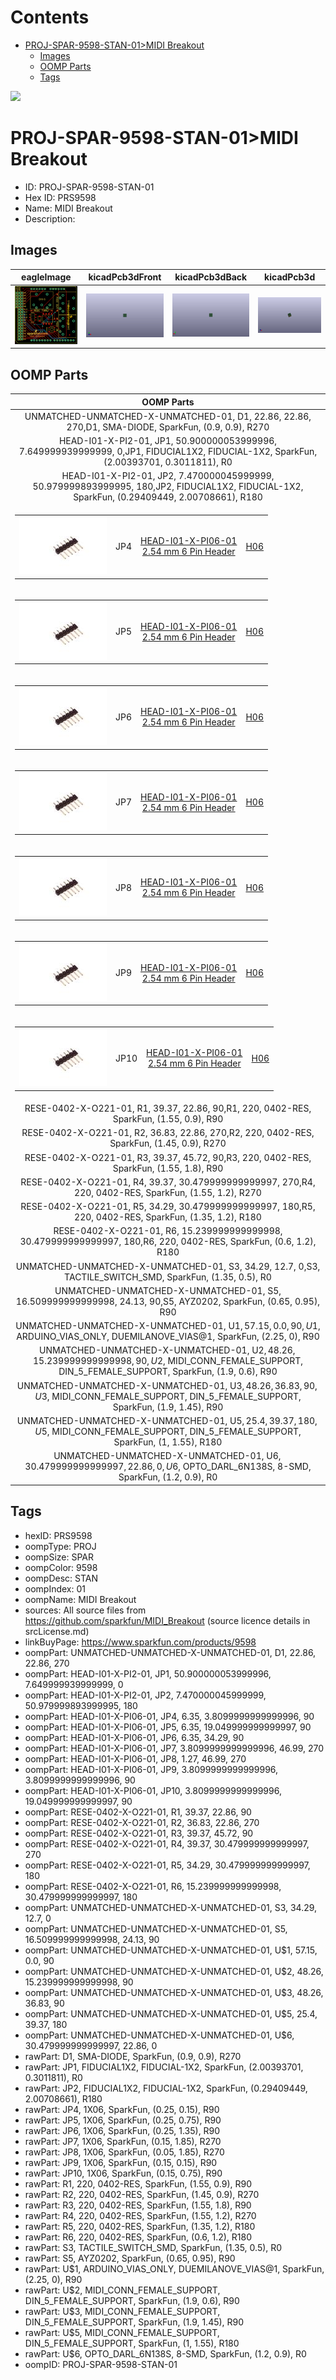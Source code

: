 



Contents
========

* [PROJ-SPAR-9598-STAN-01>MIDI Breakout](#proj-spar-9598-stan-01midi-breakout)
	* [Images](#images)
	* [OOMP Parts](#oomp-parts)
	* [Tags](#tags)
  
![][im]
# PROJ-SPAR-9598-STAN-01>MIDI Breakout

- ID: PROJ-SPAR-9598-STAN-01
- Hex ID: PRS9598
- Name: MIDI Breakout
- Description: 

## Images
  
  

|eagleImage|kicadPcb3dFront|kicadPcb3dBack|kicadPcb3d|
| :---: | :---: | :---: | :---: |
|[![eagleImage](eagleImage_140.png)](eagleImage_600.png)|[![kicadPcb3dFront](kicadPcb3dFront_140.png)](kicadPcb3dFront_600.png)|[![kicadPcb3dBack](kicadPcb3dBack_140.png)](kicadPcb3dBack_600.png)|[![kicadPcb3d](kicadPcb3d_140.png)](kicadPcb3d_600.png)|

## OOMP Parts
  

|OOMP Parts|
| :---: |
|UNMATCHED-UNMATCHED-X-UNMATCHED-01, D1, 22.86, 22.86, 270,D1, SMA-DIODE, SparkFun, (0.9, 0.9), R270|
|HEAD-I01-X-PI2-01, JP1, 50.900000053999996, 7.649999939999999, 0,JP1, FIDUCIAL1X2, FIDUCIAL-1X2, SparkFun, (2.00393701, 0.3011811), R0|
|HEAD-I01-X-PI2-01, JP2, 7.470000045999999, 50.979999893999995, 180,JP2, FIDUCIAL1X2, FIDUCIAL-1X2, SparkFun, (0.29409449, 2.00708661), R180|
|<table><tr><td>![HEAD-I01-X-PI06-01](https://raw.githubusercontent.com/oomlout/oomlout_OOMP_parts/main/HEAD-I01-X-PI06-01/image_140.jpg)</td><td> JP4</td><td>[HEAD-I01-X-PI06-01<br>2.54 mm 6 Pin Header](https://github.com/oomlout/oomlout_OOMP_parts/tree/main/HEAD-I01-X-PI06-01/)</td><td>[H06](https://github.com/oomlout/oomlout_OOMP_parts/tree/main/HEAD-I01-X-PI06-01/)</td></tr></table>|
|<table><tr><td>![HEAD-I01-X-PI06-01](https://raw.githubusercontent.com/oomlout/oomlout_OOMP_parts/main/HEAD-I01-X-PI06-01/image_140.jpg)</td><td> JP5</td><td>[HEAD-I01-X-PI06-01<br>2.54 mm 6 Pin Header](https://github.com/oomlout/oomlout_OOMP_parts/tree/main/HEAD-I01-X-PI06-01/)</td><td>[H06](https://github.com/oomlout/oomlout_OOMP_parts/tree/main/HEAD-I01-X-PI06-01/)</td></tr></table>|
|<table><tr><td>![HEAD-I01-X-PI06-01](https://raw.githubusercontent.com/oomlout/oomlout_OOMP_parts/main/HEAD-I01-X-PI06-01/image_140.jpg)</td><td> JP6</td><td>[HEAD-I01-X-PI06-01<br>2.54 mm 6 Pin Header](https://github.com/oomlout/oomlout_OOMP_parts/tree/main/HEAD-I01-X-PI06-01/)</td><td>[H06](https://github.com/oomlout/oomlout_OOMP_parts/tree/main/HEAD-I01-X-PI06-01/)</td></tr></table>|
|<table><tr><td>![HEAD-I01-X-PI06-01](https://raw.githubusercontent.com/oomlout/oomlout_OOMP_parts/main/HEAD-I01-X-PI06-01/image_140.jpg)</td><td> JP7</td><td>[HEAD-I01-X-PI06-01<br>2.54 mm 6 Pin Header](https://github.com/oomlout/oomlout_OOMP_parts/tree/main/HEAD-I01-X-PI06-01/)</td><td>[H06](https://github.com/oomlout/oomlout_OOMP_parts/tree/main/HEAD-I01-X-PI06-01/)</td></tr></table>|
|<table><tr><td>![HEAD-I01-X-PI06-01](https://raw.githubusercontent.com/oomlout/oomlout_OOMP_parts/main/HEAD-I01-X-PI06-01/image_140.jpg)</td><td> JP8</td><td>[HEAD-I01-X-PI06-01<br>2.54 mm 6 Pin Header](https://github.com/oomlout/oomlout_OOMP_parts/tree/main/HEAD-I01-X-PI06-01/)</td><td>[H06](https://github.com/oomlout/oomlout_OOMP_parts/tree/main/HEAD-I01-X-PI06-01/)</td></tr></table>|
|<table><tr><td>![HEAD-I01-X-PI06-01](https://raw.githubusercontent.com/oomlout/oomlout_OOMP_parts/main/HEAD-I01-X-PI06-01/image_140.jpg)</td><td> JP9</td><td>[HEAD-I01-X-PI06-01<br>2.54 mm 6 Pin Header](https://github.com/oomlout/oomlout_OOMP_parts/tree/main/HEAD-I01-X-PI06-01/)</td><td>[H06](https://github.com/oomlout/oomlout_OOMP_parts/tree/main/HEAD-I01-X-PI06-01/)</td></tr></table>|
|<table><tr><td>![HEAD-I01-X-PI06-01](https://raw.githubusercontent.com/oomlout/oomlout_OOMP_parts/main/HEAD-I01-X-PI06-01/image_140.jpg)</td><td> JP10</td><td>[HEAD-I01-X-PI06-01<br>2.54 mm 6 Pin Header](https://github.com/oomlout/oomlout_OOMP_parts/tree/main/HEAD-I01-X-PI06-01/)</td><td>[H06](https://github.com/oomlout/oomlout_OOMP_parts/tree/main/HEAD-I01-X-PI06-01/)</td></tr></table>|
|RESE-0402-X-O221-01, R1, 39.37, 22.86, 90,R1, 220, 0402-RES, SparkFun, (1.55, 0.9), R90|
|RESE-0402-X-O221-01, R2, 36.83, 22.86, 270,R2, 220, 0402-RES, SparkFun, (1.45, 0.9), R270|
|RESE-0402-X-O221-01, R3, 39.37, 45.72, 90,R3, 220, 0402-RES, SparkFun, (1.55, 1.8), R90|
|RESE-0402-X-O221-01, R4, 39.37, 30.479999999999997, 270,R4, 220, 0402-RES, SparkFun, (1.55, 1.2), R270|
|RESE-0402-X-O221-01, R5, 34.29, 30.479999999999997, 180,R5, 220, 0402-RES, SparkFun, (1.35, 1.2), R180|
|RESE-0402-X-O221-01, R6, 15.239999999999998, 30.479999999999997, 180,R6, 220, 0402-RES, SparkFun, (0.6, 1.2), R180|
|UNMATCHED-UNMATCHED-X-UNMATCHED-01, S3, 34.29, 12.7, 0,S3, TACTILE_SWITCH_SMD, SparkFun, (1.35, 0.5), R0|
|UNMATCHED-UNMATCHED-X-UNMATCHED-01, S5, 16.509999999999998, 24.13, 90,S5, AYZ0202, SparkFun, (0.65, 0.95), R90|
|UNMATCHED-UNMATCHED-X-UNMATCHED-01, U$1, 57.15, 0.0, 90,U$1, ARDUINO_VIAS_ONLY, DUEMILANOVE_VIAS@1, SparkFun, (2.25, 0), R90|
|UNMATCHED-UNMATCHED-X-UNMATCHED-01, U$2, 48.26, 15.239999999999998, 90,U$2, MIDI_CONN_FEMALE_SUPPORT, DIN_5_FEMALE_SUPPORT, SparkFun, (1.9, 0.6), R90|
|UNMATCHED-UNMATCHED-X-UNMATCHED-01, U$3, 48.26, 36.83, 90,U$3, MIDI_CONN_FEMALE_SUPPORT, DIN_5_FEMALE_SUPPORT, SparkFun, (1.9, 1.45), R90|
|UNMATCHED-UNMATCHED-X-UNMATCHED-01, U$5, 25.4, 39.37, 180,U$5, MIDI_CONN_FEMALE_SUPPORT, DIN_5_FEMALE_SUPPORT, SparkFun, (1, 1.55), R180|
|UNMATCHED-UNMATCHED-X-UNMATCHED-01, U$6, 30.479999999999997, 22.86, 0,U$6, OPTO_DARL_6N138S, 8-SMD, SparkFun, (1.2, 0.9), R0|

## Tags

- hexID: PRS9598
- oompType: PROJ
- oompSize: SPAR
- oompColor: 9598
- oompDesc: STAN
- oompIndex: 01
- oompName: MIDI Breakout
- sources: All source files from https://github.com/sparkfun/MIDI_Breakout (source licence details in srcLicense.md)
- linkBuyPage: https://www.sparkfun.com/products/9598
- oompPart: UNMATCHED-UNMATCHED-X-UNMATCHED-01, D1, 22.86, 22.86, 270
- oompPart: HEAD-I01-X-PI2-01, JP1, 50.900000053999996, 7.649999939999999, 0
- oompPart: HEAD-I01-X-PI2-01, JP2, 7.470000045999999, 50.979999893999995, 180
- oompPart: HEAD-I01-X-PI06-01, JP4, 6.35, 3.8099999999999996, 90
- oompPart: HEAD-I01-X-PI06-01, JP5, 6.35, 19.049999999999997, 90
- oompPart: HEAD-I01-X-PI06-01, JP6, 6.35, 34.29, 90
- oompPart: HEAD-I01-X-PI06-01, JP7, 3.8099999999999996, 46.99, 270
- oompPart: HEAD-I01-X-PI06-01, JP8, 1.27, 46.99, 270
- oompPart: HEAD-I01-X-PI06-01, JP9, 3.8099999999999996, 3.8099999999999996, 90
- oompPart: HEAD-I01-X-PI06-01, JP10, 3.8099999999999996, 19.049999999999997, 90
- oompPart: RESE-0402-X-O221-01, R1, 39.37, 22.86, 90
- oompPart: RESE-0402-X-O221-01, R2, 36.83, 22.86, 270
- oompPart: RESE-0402-X-O221-01, R3, 39.37, 45.72, 90
- oompPart: RESE-0402-X-O221-01, R4, 39.37, 30.479999999999997, 270
- oompPart: RESE-0402-X-O221-01, R5, 34.29, 30.479999999999997, 180
- oompPart: RESE-0402-X-O221-01, R6, 15.239999999999998, 30.479999999999997, 180
- oompPart: UNMATCHED-UNMATCHED-X-UNMATCHED-01, S3, 34.29, 12.7, 0
- oompPart: UNMATCHED-UNMATCHED-X-UNMATCHED-01, S5, 16.509999999999998, 24.13, 90
- oompPart: UNMATCHED-UNMATCHED-X-UNMATCHED-01, U$1, 57.15, 0.0, 90
- oompPart: UNMATCHED-UNMATCHED-X-UNMATCHED-01, U$2, 48.26, 15.239999999999998, 90
- oompPart: UNMATCHED-UNMATCHED-X-UNMATCHED-01, U$3, 48.26, 36.83, 90
- oompPart: UNMATCHED-UNMATCHED-X-UNMATCHED-01, U$5, 25.4, 39.37, 180
- oompPart: UNMATCHED-UNMATCHED-X-UNMATCHED-01, U$6, 30.479999999999997, 22.86, 0
- rawPart: D1, SMA-DIODE, SparkFun, (0.9, 0.9), R270
- rawPart: JP1, FIDUCIAL1X2, FIDUCIAL-1X2, SparkFun, (2.00393701, 0.3011811), R0
- rawPart: JP2, FIDUCIAL1X2, FIDUCIAL-1X2, SparkFun, (0.29409449, 2.00708661), R180
- rawPart: JP4, 1X06, SparkFun, (0.25, 0.15), R90
- rawPart: JP5, 1X06, SparkFun, (0.25, 0.75), R90
- rawPart: JP6, 1X06, SparkFun, (0.25, 1.35), R90
- rawPart: JP7, 1X06, SparkFun, (0.15, 1.85), R270
- rawPart: JP8, 1X06, SparkFun, (0.05, 1.85), R270
- rawPart: JP9, 1X06, SparkFun, (0.15, 0.15), R90
- rawPart: JP10, 1X06, SparkFun, (0.15, 0.75), R90
- rawPart: R1, 220, 0402-RES, SparkFun, (1.55, 0.9), R90
- rawPart: R2, 220, 0402-RES, SparkFun, (1.45, 0.9), R270
- rawPart: R3, 220, 0402-RES, SparkFun, (1.55, 1.8), R90
- rawPart: R4, 220, 0402-RES, SparkFun, (1.55, 1.2), R270
- rawPart: R5, 220, 0402-RES, SparkFun, (1.35, 1.2), R180
- rawPart: R6, 220, 0402-RES, SparkFun, (0.6, 1.2), R180
- rawPart: S3, TACTILE_SWITCH_SMD, SparkFun, (1.35, 0.5), R0
- rawPart: S5, AYZ0202, SparkFun, (0.65, 0.95), R90
- rawPart: U$1, ARDUINO_VIAS_ONLY, DUEMILANOVE_VIAS@1, SparkFun, (2.25, 0), R90
- rawPart: U$2, MIDI_CONN_FEMALE_SUPPORT, DIN_5_FEMALE_SUPPORT, SparkFun, (1.9, 0.6), R90
- rawPart: U$3, MIDI_CONN_FEMALE_SUPPORT, DIN_5_FEMALE_SUPPORT, SparkFun, (1.9, 1.45), R90
- rawPart: U$5, MIDI_CONN_FEMALE_SUPPORT, DIN_5_FEMALE_SUPPORT, SparkFun, (1, 1.55), R180
- rawPart: U$6, OPTO_DARL_6N138S, 8-SMD, SparkFun, (1.2, 0.9), R0
- oompID: PROJ-SPAR-9598-STAN-01



[im]: kicadPcb3d_450.png
